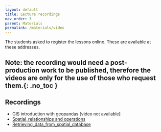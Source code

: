 ```yaml
---
layout: default
title: Lecture recordings
nav_order: 3
parent: Materials
permalink: /materials/video
---
```

The students asked to register the lessons online.
These are available at these addresses.

Note: the recording would need a post-production work to be published, therefore the videos are only for the use of those who request them.{: .no_toc }
---
## Recordings
- GIS introduction with geopandas [video not available]
- [Spatial_relationships and operations](https://drive.google.com/file/d/1FzCO5CEgs08kMDQQOuecqlV1fry0fkzV/view?usp=sharing)
- [Retrieving_data_from_spatial_database](https://drive.google.com/file/d/1FzCO5CEgs08kMDQQOuecqlV1fry0fkzV/view?usp=sharing)